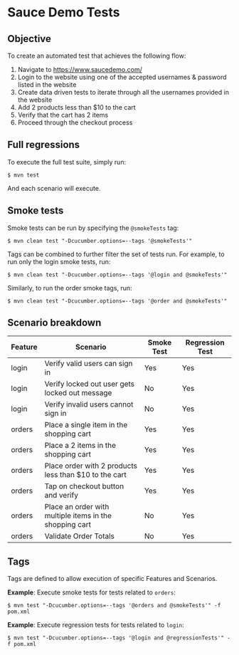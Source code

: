 # Sauce Demo Tests
## Objective
To create an automated test that achieves the following flow:
1. Navigate to https://www.saucedemo.com/
2. Login to the website using one of the accepted usernames & password listed in the website
3. Create data driven tests to iterate through all the usernames provided in the website
4. Add 2 products less than $10 to the cart
5. Verify that the cart has 2 items
6. Proceed through the checkout process

## Full regressions

To execute the full test suite, simply run:

    $ mvn test
    
And each scenario will execute.

## Smoke tests

Smoke tests can be run by specifying the `@smokeTests` tag:

    $ mvn clean test "-Dcucumber.options=--tags '@smokeTests'"

Tags can be combined to further filter the set of tests run.  For example, to run only the login smoke tests, run:

    $ mvn clean test "-Dcucumber.options=--tags '@login and @smokeTests'"

Similarly, to run the order smoke tags, run:

    $ mvn clean test "-Dcucumber.options=--tags '@order and @smokeTests'"
   
## Scenario breakdown

|Feature| Scenario                                                | Smoke Test |Regression Test|
|---|---------------------------------------------------------|------------|---|
|login| Verify valid users can sign in                          | Yes        |Yes|
|login| Verify locked out user gets locked out message          | No         |Yes|
|login| Verify invalid users cannot sign in                     | No         |Yes|
|orders| Place a single item in the shopping cart                | Yes        |Yes|
|orders| Place a 2 items in the shopping cart                    | Yes        |Yes|
|orders| Place order with 2 products less than $10 to the cart   | Yes        |Yes|
|orders| Tap on checkout button and verify                       | Yes        |Yes|
|orders| Place an order with multiple items in the shopping cart | No         |Yes|
|orders|Validate Order Totals|No|Yes|

## Tags

Tags are defined to allow execution of specific Features and Scenarios.

__Example__: Execute smoke tests for tests related to `orders`:

    $ mvn test "-Dcucumber.options=--tags '@orders and @smokeTests'" -f pom.xml   

__Example__: Execute regression tests for tests related to `login`:

    $ mvn test "-Dcucumber.options=--tags '@login and @regressionTests'" -f pom.xml   
